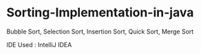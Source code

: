 # Sorting-Implementation-in-java
Bubble Sort, Selection Sort, Insertion Sort, Quick Sort, Merge Sort

IDE Used : IntelliJ IDEA 
